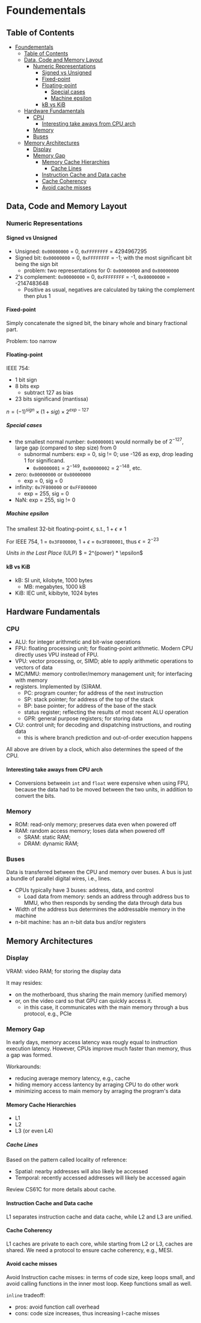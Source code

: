 # Foundementals

## Table of Contents

- [Foundementals](#foundementals)
  - [Table of Contents](#table-of-contents)
  - [Data, Code and Memory Layout](#data-code-and-memory-layout)
    - [Numeric Representations](#numeric-representations)
      - [Signed vs Unsigned](#signed-vs-unsigned)
      - [Fixed-point](#fixed-point)
      - [Floating-point](#floating-point)
        - [Special cases](#special-cases)
        - [Machine epsilon](#machine-epsilon)
      - [kB vs KiB](#kb-vs-kib)
  - [Hardware Fundamentals](#hardware-fundamentals)
    - [CPU](#cpu)
      - [Interesting take aways from CPU arch](#interesting-take-aways-from-cpu-arch)
    - [Memory](#memory)
    - [Buses](#buses)
  - [Memory Architectures](#memory-architectures)
    - [Display](#display)
    - [Memory Gap](#memory-gap)
      - [Memory Cache Hierarchies](#memory-cache-hierarchies)
        - [Cache Lines](#cache-lines)
      - [Instruction Cache and Data cache](#instruction-cache-and-data-cache)
      - [Cache Coherency](#cache-coherency)
      - [Avoid cache misses](#avoid-cache-misses)


## Data, Code and Memory Layout

### Numeric Representations

#### Signed vs Unsigned

- Unsigned: `0x00000000` = 0, `0xFFFFFFFF` = 4294967295
- Signed bit: `0x00000000` = 0, `0xFFFFFFFF` = -1; with the most significant bit being the sign bit
  - problem: two representations for 0: `0x00000000` and `0x80000000`
- 2's complement: `0x00000000` = 0, `0xFFFFFFFF` = -1, `0x80000000` = -2147483648
  - Positive as usual, negatives are calculated by taking the complement then plus 1

#### Fixed-point

Simply concatenate the signed bit, the binary whole and binary fractional part.

Problem: too narrow

#### Floating-point

IEEE 754:

- 1 bit sign
- 8 bits exp
  - subtract 127 as bias
- 23 bits significand (mantissa)

$n = (-1)^{sign} \times (1 + sig) \times 2^{exp - 127}$

##### Special cases

- the smallest normal number: `0x00000001` would normally be of $2^{-127}$, large gap (compared to step size) from 0
  - subnormal numbers: exp = 0, sig != 0; use -126 as exp, drop leading 1 for significand.
    - `0x00000001` = $2^{-149}$, `0x00000002` = $2^{-148}$, etc. 
- zero: `0x00000000` or `0x80000000`
  - exp = 0, sig = 0
- infinity: `0x7F800000` or `0xFF800000`
  - exp = 255, sig = 0
- NaN: exp = 255, sig != 0

##### Machine epsilon

The smallest 32-bit floating-point $\epsilon$, s.t., $1 + \epsilon \neq 1$

For IEEE 754, 1 = `0x3F800000`, 1 + $\epsilon$ = `0x3F800001`, thus $\epsilon = 2^{-23}$

*Units in the Last Place* (ULP) $ = 2^{power} * \epsilon$

#### kB vs KiB

- kB: SI unit, kilobyte, 1000 bytes
  - MB: megabytes, 1000 kB
- KiB: IEC unit, kibibyte, 1024 bytes

## Hardware Fundamentals

### CPU

- ALU: for integer arithmetic and bit-wise operations
- FPU: floating processing unit; for floating-point arithmetic. Modern CPU directly uses VPU instead of FPU.
- VPU: vector processing, or, SIMD; able to apply arithmetic operations to vectors of data
- MC/MMU: memory controller/memory management unit; for interfacing with memory
- registers. Implemented by (S)RAM.
  - PC: program counter; for address of the next instruction
  - SP: stack pointer; for address of the top of the stack
  - BP: base pointer; for address of the base of the stack
  - status register; reflecting the results of most recent ALU operation
  - GPR: general purpose registers; for storing data
- CU: control unit; for decoding and dispatching instructions, and routing data
  - this is where branch prediction and out-of-order execution happens

All above are driven by a clock, which also determines the speed of the CPU.

#### Interesting take aways from CPU arch

- Conversions betweein `int` and `float` were expensive when using FPU, because the data had to be moved between the two units, in addition to convert the bits.

### Memory

- ROM: read-only memory; preserves data even when powered off
- RAM: random access memory; loses data when powered off
  - SRAM: static RAM;
  - DRAM: dynamic RAM;

### Buses

Data is transferred between the CPU and memory over buses.
A bus is just a bundle of parallel digital wires, i.e., lines.

- CPUs typically have 3 buses: address, data, and control
  - Load data from memory: sends an address through address bus to MMU, who then responds by sending the data through data bus
- Width of the address bus determines the addressable memory in the machine
- n-bit machine: has an n-bit data bus and/or registers

## Memory Architectures

### Display

VRAM: video RAM; for storing the display data

It may resides:

- on the motherboard, thus sharing the main memory (unified memory)
- or, on the video card so that GPU can quickly access it.
  - in this case, it communicates with the main memory through a bus protocol, e.g., PCIe

### Memory Gap

In early days, memory access latency was rougly equal to instruction execution latency. However, CPUs improve much faster than memory, thus a gap was formed.

Workarounds:

- reducing average memory latency, e.g., cache
- hiding memory access lantency by arraging CPU to do other work
- minimizing access to main memory by arraging the program's data

#### Memory Cache Hierarchies

- L1
- L2
- L3 (or even L4)

##### Cache Lines

Based on the pattern called locality of reference:

- Spatial: nearby addresses will also likely be accessed
- Temporal: recently accessed addresses will likely be accessed again

Review CS61C for more details about cache.

#### Instruction Cache and Data cache

L1 separates instruction cache and data cache, while L2 and L3 are unified.

#### Cache Coherency

L1 caches are private to each core, while starting from L2 or L3, caches are shared.
We need a protocol to ensure cache coherency, e.g., MESI.

#### Avoid cache misses

Avoid Instruction cache misses: in terms of code size, keep loops small, and avoid calling functions in the inner most loop. Keep functions small as well.

`inline` tradeoff: 

- pros: avoid function call overhead
- cons: code size increases, thus increasing I-cache misses